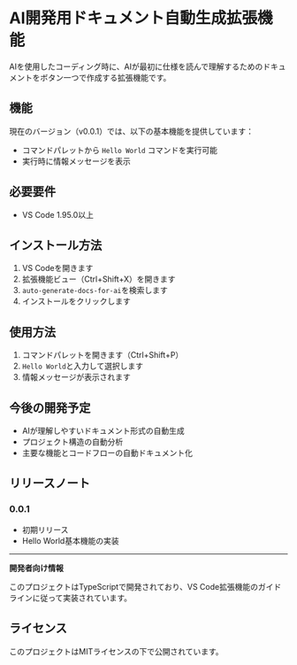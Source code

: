 # AI開発用ドキュメント自動生成拡張機能

AIを使用したコーディング時に、AIが最初に仕様を読んで理解するためのドキュメントをボタン一つで作成する拡張機能です。

## 機能

現在のバージョン（v0.0.1）では、以下の基本機能を提供しています：

- コマンドパレットから `Hello World` コマンドを実行可能
- 実行時に情報メッセージを表示

## 必要要件

- VS Code 1.95.0以上

## インストール方法

1. VS Codeを開きます
2. 拡張機能ビュー（Ctrl+Shift+X）を開きます
3. `auto-generate-docs-for-ai`を検索します
4. インストールをクリックします

## 使用方法

1. コマンドパレットを開きます（Ctrl+Shift+P）
2. `Hello World`と入力して選択します
3. 情報メッセージが表示されます

## 今後の開発予定

- AIが理解しやすいドキュメント形式の自動生成
- プロジェクト構造の自動分析
- 主要な機能とコードフローの自動ドキュメント化

## リリースノート

### 0.0.1

- 初期リリース
- Hello World基本機能の実装

---

**開発者向け情報**

このプロジェクトはTypeScriptで開発されており、VS Code拡張機能のガイドラインに従って実装されています。

## ライセンス

このプロジェクトはMITライセンスの下で公開されています。

